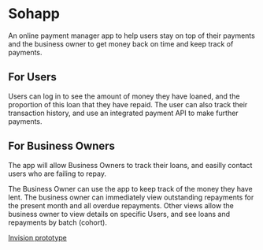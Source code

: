 # Sohapp
An online payment manager app to help users stay on top of their payments and the business owner to get money back on time and keep track of payments.

## For Users
Users can log in to see the amount of money they have loaned, and the proportion of this loan that they have repaid. The user can also track their transaction history, and use an integrated payment API to make further payments.

## For Business Owners
The app will allow Business Owners to track their loans, and easilly contact users who are failing to repay. 

The Business Owner can use the app to keep track of the money they have lent. The business owner can immediately view outstanding repayments for the present month and all overdue repayments. Other views allow the business owner to view details on specific Users, and see loans and repayments by batch (cohort).

[Invision prototype](https://projects.invisionapp.com/share/Y29RL5C4J#/screens)
